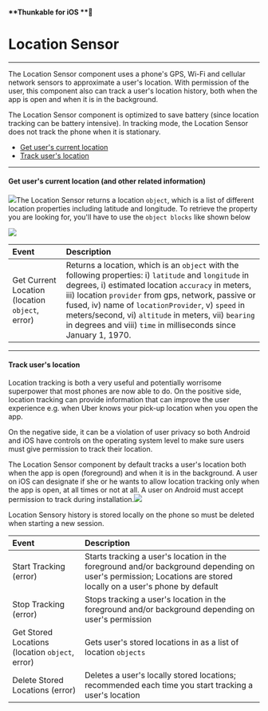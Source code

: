 #### **Thunkable for iOS **

# Location Sensor

---

The Location Sensor component uses a phone's GPS, Wi-Fi and cellular network sensors to approximate a user's location. With permission of the user, this component also can track a user's location history, both when the app is open and when it is in the background.

The Location Sensor component is optimized to save battery \(since location tracking can be battery intensive\). In tracking mode, the Location Sensor does not track the phone when it is stationary.

* [Get user's current location](#get-users-current-location-and-other-related-information)
* [Track user's location](#track-users-location)

---

#### Get user's current location \(and other related information\)

![](/assets/location-sensor-✕-fig-2.png)The Location Sensor returns a location `object`, which is a list of different location properties including latitude and longitude. To retrieve the property you are looking for, you'll have to use the `object blocks` like shown below

![](/assets/location-sensor-✕-fig-1.png)

| Event | Description |
| :--- | :--- |
| Get Current Location \(location `object`, error\) | Returns a location, which is an `object` with the following properties: i\) `latitude` and `longitude` in degrees, i\) estimated location `accuracy` in meters,  iii\) location `provider` from gps, network, passive or fused, iv\) name of `locationProvider`, v\) `speed` in meters/second, vi\) `altitude` in meters, vii\) `bearing` in degrees and viii\) `time` in milliseconds since January 1, 1970. |

---

#### Track user's location

Location tracking is both a very useful and potentially worrisome superpower that most phones are now able to do. On the positive side, location tracking can provide information that can improve the user experience e.g. when Uber knows your pick-up location when you open the app.

On the negative side, it can be a violation of user privacy so both Android and iOS have controls on the operating system level to make sure users must give permission to track their location.

The Location Sensor component by default tracks a user's location both when the app is open \(foreground\) and when it is in the background. A user on iOS can designate if she or he wants to allow location tracking only when the app is open, at all times or not at all. A user on Android must accept permission to track during installation.![](/assets/location-sensor-✕-fig-3.png)

Location Sensory history is stored locally on the phone so must be deleted when starting a new session.

| Event | Description |
| :--- | :--- |
| Start Tracking \(error\) | Starts tracking a user's location in the foreground and/or background depending on user's permission; Locations are stored locally on a user's phone by default |
| Stop Tracking \(error\) | Stops tracking a user's location in the foreground and/or background depending on user's permission |
| Get Stored Locations \(location `object`, error\) | Gets user's stored locations in as a list of location `objects` |
| Delete Stored Locations \(error\) | Deletes a user's locally stored locations; recommended each time you start tracking a user's location |



